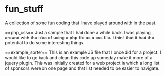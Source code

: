 # fun_stuff
A collection of some fun coding that I have played around with in the past.

==php_css== 
Just a sample that I had done a while back. I was playing around with the idea of using a php file as a css file.
I think that it had the potential to do some interesting things. 

==example_sorter==
This is an example JS file that I once did for a project. I would like to go back and clean this code up someday make it more of a jquery plugin.
This was initially created for a web project in which a long list of sponsors were on one page and that list needed to be easier to navigate.  